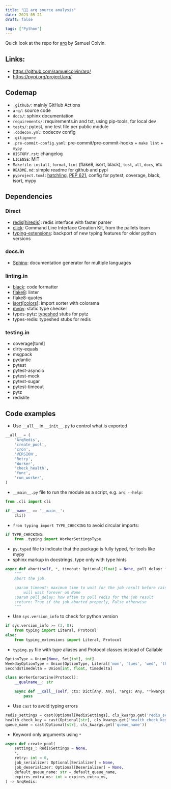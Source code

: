 ```yaml
---
title: "👨‍🎓 arq source analysis"
date: 2023-05-21
draft: false

tags: ["Python"]
---
```


Quick look at the repo for [arq](https://github.com/samuelcolvin/arq/) by Samuel Colvin.

<!--more-->

## Links:

- https://github.com/samuelcolvin/arq/
- https://pypi.org/project/arq/

## Codemap
- `.github/`: mainly GitHub Actions
- `arq/`: source code
- `docs/`: sphinx documentation
- `requirements/`: requirements.in and txt, using pip-tools, for local dev
- `tests/`: pytest, one test file per public module
- `.codecov.yml`: codecov config
- `.gitignore`
- `.pre-commit-config.yaml`: pre-commit/pre-commit-hooks + `make lint` + `mypy`
- `HISTORY.rst`: changelog
- `LICENSE`: MIT
- `Makefile`: `install`, `format`, `lint` (flake8, isort, black), `test`, `all`, `docs`, etc
- `README.md`: simple readme for github and pypi
- `pyproject.toml`: [hatchling](https://github.com/pypa/hatch), [PEP 621](https://packaging.python.org/en/latest/specifications/declaring-project-metadata/), config for pytest, coverage, black, isort, mypy

## Dependencies
### Direct
- [redis[hiredis]](https://github.com/redis/redis-py): redis interface with faster parser
- [click](https://github.com/pallets/click): Command Line Interface Creation Kit, from the pallets team
- [typing-extensions](https://github.com/python/typing_extensions): backport of new typing features for older python versions
### docs.in
- [Sphinx](https://github.com/sphinx-doc/sphinx): documentation generator for multiple languages
### linting.in
- [black](https://github.com/psf/black): code formatter
- [flake8](https://github.com/PyCQA/flake8): linter
- flake8-quotes
- [isort[colors]](https://github.com/PyCQA/isort): import sorter with colorama
- [mypy](https://github.com/python/mypy): static type checker
- types-pytz: [typeshed](https://github.com/python/typeshed) stubs for pytz
- types-redis: typeshed stubs for redis
### testing.in
- coverage[toml]
- dirty-equals
- msgpack
- pydantic
- pytest
- pytest-asyncio
- pytest-mock
- pytest-sugar
- pytest-timeout
- pytz
- redislite

## Code examples
- Use `__all__` in `__init__.py` to control what is exported
```python
__all__ = (
    'ArqRedis',
    'create_pool',
    'cron',
    'VERSION',
    'Retry',
    'Worker',
    'check_health',
    'func',
    'run_worker',
)
```
- `__main__.py` file to run the module as a script, e.g. `arq --help`:
```python
from .cli import cli

if __name__ == '__main__':
    cli()
```
- `from typing import TYPE_CHECKING` to avoid circular imports:
```python
if TYPE_CHECKING:
    from .typing import WorkerSettingsType
```
- `py.typed` file to indicate that the package is fully typed, for tools like mypy
- sphinx markup in docstrings, type only with type hints
```python
async def abort(self, *, timeout: Optional[float] = None, poll_delay: float = 0.5) -> bool:
    """
    Abort the job.

    :param timeout: maximum time to wait for the job result before raising ``TimeoutError``,
        will wait forever on None
    :param poll_delay: how often to poll redis for the job result
    :return: True if the job aborted properly, False otherwise
    """
```
- Use `sys.version_info` to check for python version
```python
if sys.version_info >= (3, 8):
    from typing import Literal, Protocol
else:
    from typing_extensions import Literal, Protocol
```
- `typing.py` file with type aliases and Protocol classes instead of Callable
```python
OptionType = Union[None, Set[int], int]
WeekdayOptionType = Union[OptionType, Literal['mon', 'tues', 'wed', 'thurs', 'fri', 'sat', 'sun']]
SecondsTimedelta = Union[int, float, timedelta]

class WorkerCoroutine(Protocol):
    __qualname__: str

    async def __call__(self, ctx: Dict[Any, Any], *args: Any, **kwargs: Any) -> Any:  # pragma: no cover
        pass
```
- Use `cast` to avoid typing errors
```python
redis_settings = cast(Optional[RedisSettings], cls_kwargs.get('redis_settings'))
health_check_key = cast(Optional[str], cls_kwargs.get('health_check_key'))
queue_name = cast(Optional[str], cls_kwargs.get('queue_name'))
```
- Keyword only arguments using `*`
```python
async def create_pool(
    settings_: RedisSettings = None,
    *,
    retry: int = 0,
    job_serializer: Optional[Serializer] = None,
    job_deserializer: Optional[Deserializer] = None,
    default_queue_name: str = default_queue_name,
    expires_extra_ms: int = expires_extra_ms,
) -> ArqRedis:
```